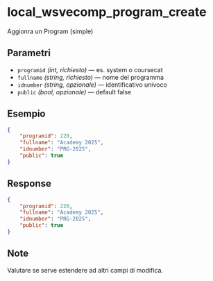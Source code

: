 # local_wsvecomp_program_create

Aggionra un Program (simple)

## Parametri
- `programid` *(int, richiesto)* — es. system o coursecat
- `fullname` *(string, richiesto)* — nome del programma
- `idnumber` *(string, opzionale)* — identificativo univoco
- `public` *(bool, opzionale)* — default false

## Esempio
```json
{
    "programid": 220,
    "fullname": "Academy 2025",
    "idnumber": "PRG-2025",
    "public": true
}
```

## Response
```json
{
    "programid": 220,
    "fullname": "Academy 2025",
    "idnumber": "PRG-2025",
    "public": true
}
```

## Note
Valutare se serve estendere ad altri campi di modifica.